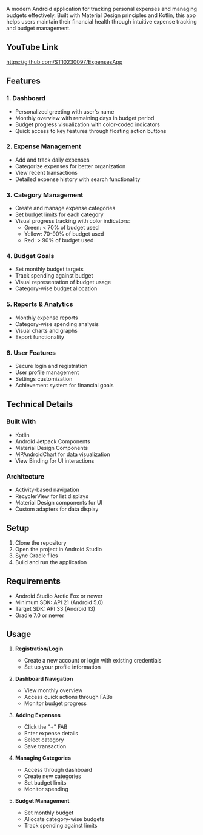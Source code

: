 A modern Android application for tracking personal expenses and managing budgets effectively. Built with Material Design principles and Kotlin, this app helps users maintain their financial health through intuitive expense tracking and budget management.

## YouTube Link
https://github.com/ST10230097/ExpensesApp

## Features

### 1. Dashboard
- Personalized greeting with user's name
- Monthly overview with remaining days in budget period
- Budget progress visualization with color-coded indicators
- Quick access to key features through floating action buttons

### 2. Expense Management
- Add and track daily expenses
- Categorize expenses for better organization
- View recent transactions
- Detailed expense history with search functionality

### 3. Category Management
- Create and manage expense categories
- Set budget limits for each category
- Visual progress tracking with color indicators:
  - Green: < 70% of budget used
  - Yellow: 70-90% of budget used
  - Red: > 90% of budget used

### 4. Budget Goals
- Set monthly budget targets
- Track spending against budget
- Visual representation of budget usage
- Category-wise budget allocation

### 5. Reports & Analytics
- Monthly expense reports
- Category-wise spending analysis
- Visual charts and graphs
- Export functionality

### 6. User Features
- Secure login and registration
- User profile management
- Settings customization
- Achievement system for financial goals

## Technical Details

### Built With
- Kotlin
- Android Jetpack Components
- Material Design Components
- MPAndroidChart for data visualization
- View Binding for UI interactions

### Architecture
- Activity-based navigation
- RecyclerView for list displays
- Material Design components for UI
- Custom adapters for data display

## Setup

1. Clone the repository
2. Open the project in Android Studio
3. Sync Gradle files
4. Build and run the application

## Requirements
- Android Studio Arctic Fox or newer
- Minimum SDK: API 21 (Android 5.0)
- Target SDK: API 33 (Android 13)
- Gradle 7.0 or newer

## Usage

1. **Registration/Login**
   - Create a new account or login with existing credentials
   - Set up your profile information

2. **Dashboard Navigation**
   - View monthly overview
   - Access quick actions through FABs
   - Monitor budget progress

3. **Adding Expenses**
   - Click the "+" FAB
   - Enter expense details
   - Select category
   - Save transaction

4. **Managing Categories**
   - Access through dashboard
   - Create new categories
   - Set budget limits
   - Monitor spending

5. **Budget Management**
   - Set monthly budget
   - Allocate category-wise budgets
   - Track spending against limits

